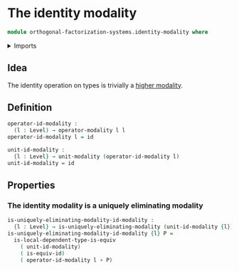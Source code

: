 # The identity modality

```agda
module orthogonal-factorization-systems.identity-modality where
```

<details><summary>Imports</summary>

```agda
open import foundation.equivalences
open import foundation.function-types
open import foundation.universe-levels

open import orthogonal-factorization-systems.modal-operators
open import orthogonal-factorization-systems.types-local-at-maps
open import orthogonal-factorization-systems.uniquely-eliminating-modalities
```

</details>

## Idea

The identity operation on types is trivially a
[higher modality](orthogonal-factorization-systems.higher-modalities.md).

## Definition

```agda
operator-id-modality :
  (l : Level) → operator-modality l l
operator-id-modality l = id

unit-id-modality :
  {l : Level} → unit-modality (operator-id-modality l)
unit-id-modality = id
```

## Properties

### The identity modality is a uniquely eliminating modality

```agda
is-uniquely-eliminating-modality-id-modality :
  {l : Level} → is-uniquely-eliminating-modality (unit-id-modality {l})
is-uniquely-eliminating-modality-id-modality {l} P =
  is-local-dependent-type-is-equiv
    ( unit-id-modality)
    ( is-equiv-id)
    ( operator-id-modality l ∘ P)
```

